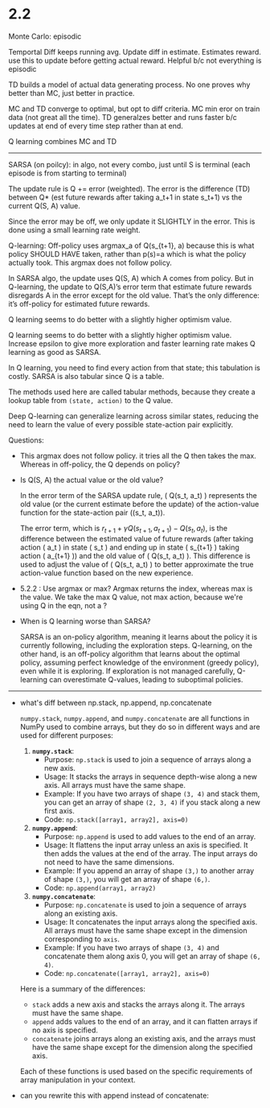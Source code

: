 # 2.2

Monte Carlo: episodic

Temportal Diff keeps running avg. Update diff in estimate. Estimates reward. use this to update before getting actual reward. Helpful b/c not everything is episodic

TD builds a model of actual data generating process. No one proves why better than MC, just better in practice. 

MC and TD converge to optimal, but opt to diff criteria. MC min eror on train data (not great all the time). TD generalzes better and runs faster b/c updates at end of every time step rather than at end.

Q learning combines MC and TD

---

SARSA (on poilcy): in algo, not every combo, just until S is terminal (each episode is from starting to terminal)

The update rule is Q += error (weighted). The error is the difference (TD) between Q* (est future rewards after taking a_t+1 in state s_t+1) vs the current Q(S, A) value.

Since the error may be off, we only update it SLIGHTLY in the error. This is done using a small learning rate weight.

Q-learning: Off-policy uses argmax_a of Q(s_{t+1}, a) because this is what policy SHOULD HAVE taken, rather than p(s)=a which is what the policy actually took. This argmax does not follow policy.

In SARSA algo, the update uses Q(S, A) which A comes from policy. But in Q-learning, the update to Q(S,A)’s error term that estimate future rewards disregards A in the error except for the old value. That’s the only difference: it’s off-policy for estimated future rewards.

Q learning seems to do better with a slightly higher optimism value.

Q learning seems to do better with a slightly higher optimism value. Increase epsilon to give more exploration and faster learning rate makes Q learning as good as SARSA.

In Q learning, you need to find every action from that state; this tabulation is costly. SARSA is also tabular since Q is a table.

The methods used here are called tabular methods, because they create a lookup table from `(state, action)` to the Q value.

Deep Q-learning can generalize learning across similar states, reducing the need to learn the value of every possible state-action pair explicitly.

Questions:

- This argmax does not follow policy. it tries all the Q then takes the max. Whereas in off-policy, the Q depends on policy?
- Is Q(S, A) the actual value or the old value?
    
    In the error term of the SARSA update rule, \( Q(s_t, a_t) \) represents the old value (or the current estimate before the update) of the action-value function for the state-action pair \((s_t, a_t)\).
    
    The error term, which is $r_{t+1} + \gamma Q(s_{t+1}, a_{t+1}) - Q(s_t, a_t)$, is the difference between the estimated value of future rewards (after taking action \( a_t \) in state \( s_t \) and ending up in state \( s_{t+1} \) taking action \( a_{t+1} \)) and the old value of \( Q(s_t, a_t) \). This difference is used to adjust the value of \( Q(s_t, a_t) \) to better approximate the true action-value function based on the new experience.
    
- 5.2.2 : Use argmax or max? Argmax returns the index, whereas max is the value. We take the max Q value, not max action, because we're using Q in the eqn, not a ?
- When is Q learning worse than SARSA?
    
    SARSA is an on-policy algorithm, meaning it learns about the policy it is currently following, including the exploration steps. Q-learning, on the other hand, is an off-policy algorithm that learns about the optimal policy, assuming perfect knowledge of the environment (greedy policy), even while it is exploring. If exploration is not managed carefully, Q-learning can overestimate Q-values, leading to suboptimal policies.
    

---

- what's diff between np.stack, np.append, np.concatenate
    
    `numpy.stack`, `numpy.append`, and `numpy.concatenate` are all functions in NumPy used to combine arrays, but they do so in different ways and are used for different purposes:
    
    1. **`numpy.stack`**:
        - Purpose: `np.stack` is used to join a sequence of arrays along a new axis.
        - Usage: It stacks the arrays in sequence depth-wise along a new axis. All arrays must have the same shape.
        - Example: If you have two arrays of shape `(3, 4)` and stack them, you can get an array of shape `(2, 3, 4)` if you stack along a new first axis.
        - Code: `np.stack([array1, array2], axis=0)`
    2. **`numpy.append`**:
        - Purpose: `np.append` is used to add values to the end of an array.
        - Usage: It flattens the input array unless an axis is specified. It then adds the values at the end of the array. The input arrays do not need to have the same dimensions.
        - Example: If you append an array of shape `(3,)` to another array of shape `(3,)`, you will get an array of shape `(6,)`.
        - Code: `np.append(array1, array2)`
    3. **`numpy.concatenate`**:
        - Purpose: `np.concatenate` is used to join a sequence of arrays along an existing axis.
        - Usage: It concatenates the input arrays along the specified axis. All arrays must have the same shape except in the dimension corresponding to `axis`.
        - Example: If you have two arrays of shape `(3, 4)` and concatenate them along axis 0, you will get an array of shape `(6, 4)`.
        - Code: `np.concatenate([array1, array2], axis=0)`
    
    Here is a summary of the differences:
    
    - `stack` adds a new axis and stacks the arrays along it. The arrays must have the same shape.
    - `append` adds values to the end of an array, and it can flatten arrays if no axis is specified.
    - `concatenate` joins arrays along an existing axis, and the arrays must have the same shape except for the dimension along the specified axis.
    
    Each of these functions is used based on the specific requirements of array manipulation in your context.
    
- can you rewrite this with append instead of concatenate: